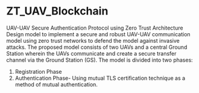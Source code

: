 # ZT_UAV_Blockchain
UAV-UAV Secure Authentication Protocol using Zero Trust Architecture
Design model to implement a secure and robust UAV-UAV communication model using zero trust networks to defend the model against invasive attacks. 
The proposed model consists of two UAVs and a central Ground Station wherein the UAVs communicate and create a secure transfer channel via the Ground Station (GS).
The model is divided into two phases:
1. Registration Phase
2. Authentication Phase- Using mutual TLS certification technique as a method of mutual authentication.
